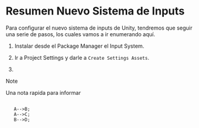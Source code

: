 # Resumen Nuevo Sistema de Inputs
Para configurar el nuevo sistema de inputs de Unity, tendremos que seguir una serie de pasos, los cuales vamos a ir enumerando aquí.

 1. Instalar desde el Package Manager el Input System.

 2. Ir a Project Settings y darle a `Create Settings Assets`.

 3. 

 > [!NOTE]
 > Una nota rapida para informar 

 ```mermaid

    A-->B;
    A-->C;
    B-->D;
 ```
